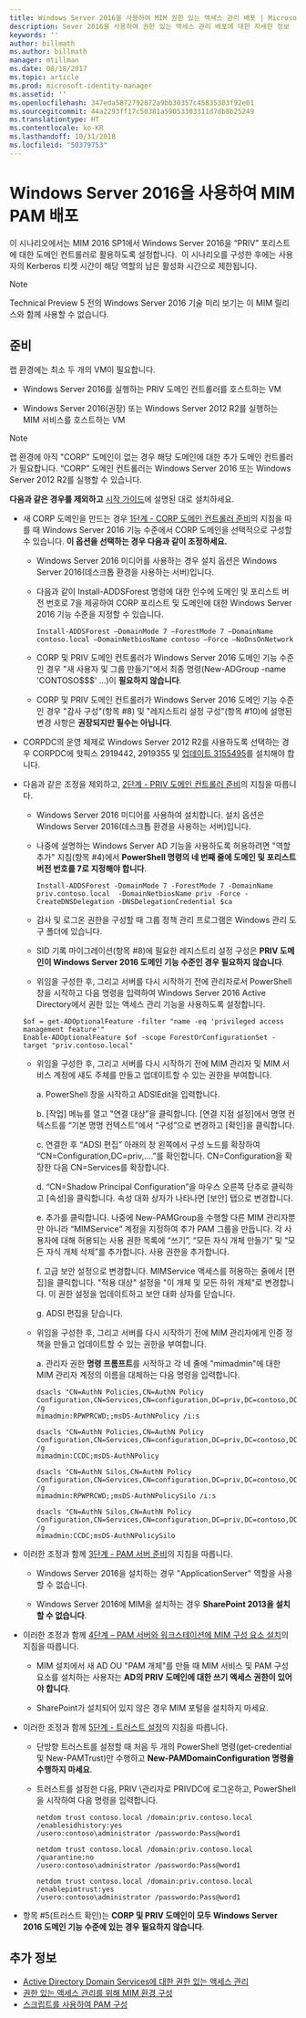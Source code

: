 ```yaml
---
title: Windows Server 2016을 사용하여 MIM 권한 있는 액세스 관리 배포 | Microsoft 문서
description: Sever 2016을 사용하여 권한 있는 액세스 관리 배포에 대한 자세한 정보
keywords: ''
author: billmath
ms.author: billmath
manager: mtillman
ms.date: 08/18/2017
ms.topic: article
ms.prod: microsoft-identity-manager
ms.assetid: ''
ms.openlocfilehash: 347eda5872792872a9bb30357c45835303f92e01
ms.sourcegitcommit: 44a2293ff17c50381a59053303311d7db8b25249
ms.translationtype: HT
ms.contentlocale: ko-KR
ms.lasthandoff: 10/31/2018
ms.locfileid: "50379753"
---
```

# <a name="deploy-mim-pam-with-windows-server-2016"></a>Windows Server 2016을 사용하여 MIM PAM 배포


이 시나리오에서는 MIM 2016 SP1에서 Windows Server 2016을 “PRIV” 포리스트에 대한 도메인 컨트롤러로 활용하도록 설정합니다.  이 시나리오를 구성한 후에는 사용자의 Kerberos 티켓 시간이 해당 역할의 남은 활성화 시간으로 제한됩니다. 

> [!Note]
> Technical Preview 5 전의 Windows Server 2016 기술 미리 보기는 이 MIM 릴리스와 함께 사용할 수 없습니다.

## <a name="preparation"></a>준비

랩 환경에는 최소 두 개의 VM이 필요합니다.

-   Windows Server 2016를 실행하는 PRIV 도메인 컨트롤러를 호스트하는 VM

-   Windows Server 2016(권장) 또는 Windows Server 2012 R2를 실행하는 MIM 서비스를 호스트하는 VM

> [!NOTE]
> 랩 환경에 아직 "CORP" 도메인이 없는 경우 해당 도메인에 대한 추가 도메인 컨트롤러가 필요합니다. “CORP” 도메인 컨트롤러는 Windows Server 2016 또는 Windows Server 2012 R2를 실행할 수 있습니다.


**다음과 같은 경우를 제외하고** [시작 가이드](privileged-identity-management-for-active-directory-domain-services.md)에 설명된 대로 설치하세요.

- 새 CORP 도메인을 만드는 경우 [1단계 - CORP 도메인 컨트롤러 준비](step-1-prepare-corp-domain.md)의 지침을 따를 때 Windows Server 2016 기능 수준에서 CORP 도메인을 선택적으로 구성할 수 있습니다. **이 옵션을 선택하는 경우 다음과 같이 조정하세요.**

  - Windows Server 2016 미디어를 사용하는 경우 설치 옵션은 Windows Server 2016(데스크톱 환경을 사용하는 서버)입니다.

  - 다음과 같이 Install-ADDSForest 명령에 대한 인수에 도메인 및 포리스트 버전 번호로 7을 제공하여 CORP 포리스트 및 도메인에 대한 Windows Server 2016 기능 수준을 지정할 수 있습니다.
    ```
    Install-ADDSForest –DomainMode 7 –ForestMode 7 –DomainName contoso.local –DomainNetbiosName contoso –Force –NoDnsOnNetwork
    ```
  - CORP 및 PRIV 도메인 컨트롤러가 Windows Server 2016 도메인 기능 수준인 경우 "새 사용자 및 그룹 만들기"에서 최종 명령(New-ADGroup -name 'CONTOSO\$\$\$' …)이 **필요하지 않습니다**.

  - CORP 및 PRIV 도메인 컨트롤러가 Windows Server 2016 도메인 기능 수준인 경우 "감사 구성"(항목 #8) 및 "레지스트리 설정 구성"(항목 #10)에 설명된 변경 사항은 **권장되지만 필수는 아닙니다**.

- CORPDC의 운영 체제로 Windows Server 2012 R2를 사용하도록 선택하는 경우 CORPDC에 핫픽스 2919442, 2919355 및 [업데이트 3155495](http://support.microsoft.com/kb/3156418)를 설치해야 합니다.

- 다음과 같은 조정을 제외하고, [2단계 - PRIV 도메인 컨트롤러 준비](step-2-prepare-priv-domain-controller.md)의 지침을 따릅니다.

  -   Windows Server 2016 미디어를 사용하여 설치합니다. 설치 옵션은 Windows Server 2016(데스크톱 환경을 사용하는 서버)입니다.

  -   나중에 설명하는 Windows Server AD 기능을 사용하도록 허용하려면 "역할 추가" 지침(항목 #4)에서 **PowerShell 명령의 네 번째 줄에 도메인 및 포리스트 버전 번호를 7로 지정해야 합니다**.

      ```
      Install-ADDSForest -DomainMode 7 -ForestMode 7 -DomainName priv.contoso.local  -DomainNetbiosName priv -Force -CreateDNSDelegation -DNSDelegationCredential $ca
      ```  

  -   감사 및 로그온 권한을 구성할 때 그룹 정책 관리 프로그램은 Windows 관리 도구 폴더에 있습니다.

  -   SID 기록 마이그레이션(항목 #8)에 필요한 레지스트리 설정 구성은 **PRIV 도메인이 Windows Server 2016 도메인 기능 수준인 경우 필요하지 않습니다**.

  -   위임을 구성한 후, 그리고 서버를 다시 시작하기 전에 관리자로서 PowerShell 창을 시작하고 다음 명령을 입력하여 Windows Server 2016 Active Directory에서 권한 있는 액세스 관리 기능을 사용하도록 설정합니다.

  ```
  $of = get-ADOptionalFeature -filter "name -eq 'privileged access management feature'"
  Enable-ADOptionalFeature $of -scope ForestOrConfigurationSet -target "priv.contoso.local"
  ```

  - 위임을 구성한 후, 그리고 서버를 다시 시작하기 전에 MIM 관리자 및 MIM 서비스 계정에 섀도 주체를 만들고 업데이트할 수 있는 권한을 부여합니다.

    a. PowerShell 창을 시작하고 ADSIEdit을 입력합니다.

    b. [작업] 메뉴를 열고 "연결 대상"을 클릭합니다. [연결 지점 설정]에서 명명 컨텍스트를 “기본 명명 컨텍스트”에서 “구성”으로 변경하고 [확인]을 클릭합니다.

    c. 연결한 후 “ADSI 편집” 아래의 창 왼쪽에서 구성 노드를 확장하여 “CN=Configuration,DC=priv,....”를 확인합니다. CN=Configuration을 확장한 다음 CN=Services를 확장합니다.

    d. “CN=Shadow Principal Configuration”을 마우스 오른쪽 단추로 클릭하고 [속성]을 클릭합니다. 속성 대화 상자가 나타나면 [보안] 탭으로 변경합니다.

    e. 추가를 클릭합니다. 나중에 New-PAMGroup을 수행할 다른 MIM 관리자뿐만 아니라 “MIMService” 계정을 지정하여 추가 PAM 그룹을 만듭니다. 각 사용자에 대해 허용되는 사용 권한 목록에 “쓰기”, “모든 자식 개체 만들기” 및 “모든 자식 개체 삭제”를 추가합니다. 사용 권한을 추가합니다.

    f. 고급 보안 설정으로 변경합니다. MIMService 액세스를 허용하는 줄에서 [편집]을 클릭합니다. "적용 대상" 설정을 "이 개체 및 모든 하위 개체"로 변경합니다. 이 권한 설정을 업데이트하고 보안 대화 상자를 닫습니다.

    g. ADSI 편집을 닫습니다.

  - 위임을 구성한 후, 그리고 서버를 다시 시작하기 전에 MIM 관리자에게 인증 정책을 만들고 업데이트할 수 있는 권한을 부여합니다.

    a.  관리자 권한 **명령 프롬프트**를 시작하고 각 네 줄에 "mimadmin"에 대한 MIM 관리자 계정의 이름을 대체하는 다음 명령을 입력합니다.
    ```
    dsacls "CN=AuthN Policies,CN=AuthN Policy
    Configuration,CN=Services,CN=configuration,DC=priv,DC=contoso,DC=local" /g
    mimadmin:RPWPRCWD;;msDS-AuthNPolicy /i:s

    dsacls "CN=AuthN Policies,CN=AuthN Policy
    Configuration,CN=Services,CN=configuration,DC=priv,DC=contoso,DC=local" /g
    mimadmin:CCDC;msDS-AuthNPolicy

    dsacls "CN=AuthN Silos,CN=AuthN Policy
    Configuration,CN=Services,CN=configuration,DC=priv,DC=contoso,DC=local" /g
    mimadmin:RPWPRCWD;;msDS-AuthNPolicySilo /i:s

    dsacls "CN=AuthN Silos,CN=AuthN Policy
    Configuration,CN=Services,CN=configuration,DC=priv,DC=contoso,DC=local" /g
    mimadmin:CCDC;msDS-AuthNPolicySilo
    ```


- 이러한 조정과 함께 [3단계 - PAM 서버 준비](step-3-prepare-pam-server.md)의 지침을 따릅니다.

  -   Windows Server 2016을 설치하는 경우 "ApplicationServer" 역할을 사용할 수 없습니다.

  -   Windows Server 2016에 MIM을 설치하는 경우 **SharePoint 2013을 설치할 수 없습니다**.

- 이러한 조정과 함께 [4단계 – PAM 서버와 워크스테이션에 MIM 구성 요소 설치](step-4-install-mim-components-on-pam-server.md)의 지침을 따릅니다.

  -   MIM 설치에서 새 AD OU "PAM 개체"를 만들 때 MIM 서비스 및 PAM 구성 요소를 설치하는 사용자는 **AD의 PRIV 도메인에 대한 쓰기 액세스 권한이 있어야 합니다**.

  -   SharePoint가 설치되어 있지 않은 경우 MIM 포털을 설치하지 마세요.

- 이러한 조정과 함께 [5단계 - 트러스트 설정](step-5-establish-trust-between-priv-corp-forests.md)의 지침을 따릅니다.

  - 단방향 트러스트를 설정할 때 처음 두 개의 PowerShell 명령(get-credential 및 New-PAMTrust)만 수행하고 **New-PAMDomainConfiguration 명령을 수행하지 마세요**.

  - 트러스트를 설정한 다음, PRIV \\관리자로 PRIVDC에 로그온하고, PowerShell을 시작하여 다음 명령을 입력합니다.
    ```
    netdom trust contoso.local /domain:priv.contoso.local /enablesidhistory:yes
    /usero:contoso\administrator /passwordo:Pass@word1

    netdom trust contoso.local /domain:priv.contoso.local /quarantine:no
    /usero:contoso\administrator /passwordo:Pass@word1  

    netdom trust contoso.local /domain:priv.contoso.local /enablepimtrust:yes
    /usero:contoso\administrator /passwordo:Pass@word1
    ```

- 항목 #5(트러스트 확인)는 **CORP 및 PRIV 도메인이 모두 Windows Server 2016 도메인 기능 수준에 있는 경우 필요하지 않습니다**.

## <a name="more-information"></a>추가 정보

- [Active Directory Domain Services에 대한 권한 있는 액세스 관리](privileged-identity-management-for-active-directory-domain-services.md)
- [권한 있는 액세스 관리를 위해 MIM 환경 구성](configuring-mim-environment-for-pam.md)
- [스크립트를 사용하여 PAM 구성](sp1-pam-configure-using-scripts.md)
